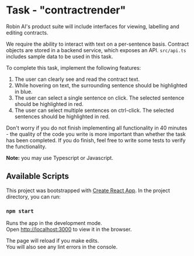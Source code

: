# Task - "contractrender"

Robin AI's product suite will include interfaces for viewing, labelling and editing contracts.

We require the ability to interact with text on a per-sentence basis. Contract objects are stored
in a backend service, which exposes an API. `src/api.ts` includes sample data to be used in this task.

To complete this task, implement the following features:

1. The user can clearly see and read the contract text.
2. While hovering on text, the surrounding sentence should be highlighted in blue.
3. The user can select a single sentence on click. The selected sentence should be highlighted in red.
4. The user can select multiple sentences on ctrl-click. The selected sentences should be highlighted in red.

Don't worry if you do not finish implementing all functionality in 40 minutes - the quality of the code you write 
is more important than whether the task has been completed. If you do finish, feel free to write some tests to verify 
the functionality.

**Note:** you may use Typescript or Javascript.

## Available Scripts

This project was bootstrapped with [Create React App](https://github.com/facebook/create-react-app). 
In the project directory, you can run:

### `npm start`

Runs the app in the development mode.\
Open [http://localhost:3000](http://localhost:3000) to view it in the browser.

The page will reload if you make edits.\
You will also see any lint errors in the console.
